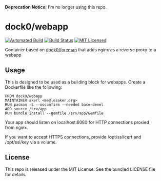 **Deprecation Notice:** I'm no longer using this repo.

dock0/webapp
=======

[![Automated Build](https://img.shields.io/docker/build/dock0/webapp.svg)](https://hub.docker.com/r/dock0/webapp/)
[![Build Status](https://img.shields.io/travis/com/dock0/webapp.svg)](https://travis-ci.com/dock0/webapp)
[![MIT Licensed](http://img.shields.io/badge/license-MIT-green.svg)](https://tldrlegal.com/license/mit-license)

Container based on [dock0/foreman](https://github.com/dock0/foreman) that adds nginx as a reverse proxy to a webapp

## Usage

This is designed to be used as a building block for webapps. Create a Dockerfile like the following:

```
FROM dock0/webapp
MAINTAINER akerl <me@lesaker.org>
RUN pacman -S --noconfirm --needed base-devel
ADD source /srv/app
RUN bundle install --gemfile /srv/app/Gemfile
```

Your app should listen on localhost:8080 for HTTP connections proxied from nginx.

If you want to accept HTTPS connections, provide /opt/ssl/cert and /opt/ssl/key via a volume.

## License

This repo is released under the MIT License. See the bundled LICENSE file for details.

